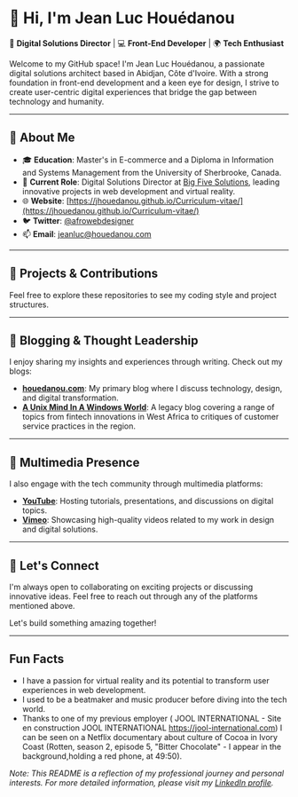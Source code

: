 

# 👋 Hi, I'm Jean Luc Houédanou

🎨 **Digital Solutions Director** | 💻 **Front-End Developer** | 🌍 **Tech Enthusiast**

Welcome to my GitHub space! I'm Jean Luc Houédanou, a passionate digital solutions architect based in Abidjan, Côte d'Ivoire. With a strong foundation in front-end development and a keen eye for design, I strive to create user-centric digital experiences that bridge the gap between technology and humanity.

---

## 🧠 About Me

- 🎓 **Education**: Master's in E-commerce and a Diploma in Information and Systems Management from the University of Sherbrooke, Canada.
- 💼 **Current Role**: Digital Solutions Director at [Big Five Solutions](https://www.bigfive.solutions), leading innovative projects in web development and virtual reality.
- 🌐 **Website**: [https://jhouedanou.github.io/Curriculum-vitae/](https://jhouedanou.github.io/Curriculum-vitae/)
- 🐦 **Twitter**: [@afrowebdesigner](https://twitter.com/afrowebdesigner)
- 📫 **Email**: jeanluc@houedanou.com

---

## 🚀 Projects & Contributions


Feel free to explore these repositories to see my coding style and project structures.

---

## 📝 Blogging & Thought Leadership

I enjoy sharing my insights and experiences through writing. Check out my blogs:

- [**houedanou.com**](https://www.houedanou.com/): My primary blog where I discuss technology, design, and digital transformation.
- [**A Unix Mind In A Windows World**](https://jeanluchouedanou.blogspot.com/): A legacy blog covering a range of topics from fintech innovations in West Africa to critiques of customer service practices in the region.

---

## 🎥 Multimedia Presence

I also engage with the tech community through multimedia platforms:

- [**YouTube**](https://www.youtube.com/@JeanLucHouedanou): Hosting tutorials, presentations, and discussions on digital topics.
- [**Vimeo**](https://vimeo.com/user1609700): Showcasing high-quality videos related to my work in design and digital solutions.

---

## 🌟 Let's Connect

I'm always open to collaborating on exciting projects or discussing innovative ideas. Feel free to reach out through any of the platforms mentioned above.

Let's build something amazing together!

---
## Fun Facts
- I have a passion for virtual reality and its potential to transform user experiences in web development. 
- I used to be a beatmaker and music producer before diving into the tech world.
- Thanks to one of my previous employer ( JOOL INTERNATIONAL - Site en construction
JOOL INTERNATIONAL
https://jool-international.com) I can be seen on a Netflix documentary about culture of Cocoa in Ivory Coast (Rotten, season 2, episode 5, "Bitter Chocolate" - I appear in the background,holding a red phone, at 49:50).

*Note: This README is a reflection of my professional journey and personal interests. For more detailed information, please visit my [LinkedIn profile](https://ci.linkedin.com/in/jlhouedanou).*
